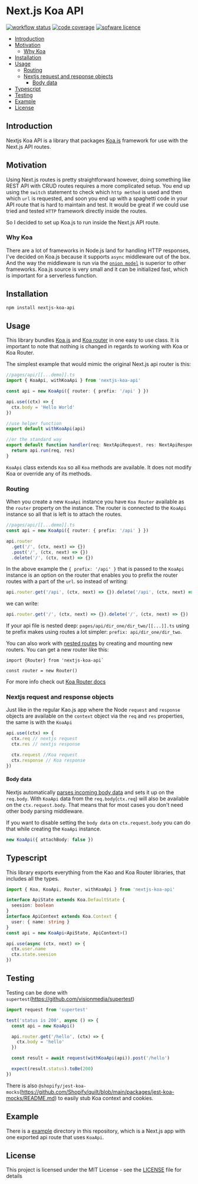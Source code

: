 # Next.js Koa API

<a href="https://img.shields.io/github/workflow/status/ivandotv/nextjs-koa-api/Test"><img src="https://img.shields.io/github/workflow/status/ivandotv/nextjs-koa-api/Test" alt="workflow status"></a>
<a href="https://app.codecov.io/gh/ivandotv/nextjs-koa-api"><img src="https://img.shields.io/codecov/c/gh/ivandotv/nextjs-koa-api" alt="code coverage"></a>
<a href="https://github.com/ivandotv/nextjs-koa-api/blob/main/LICENSE"><img src="https://img.shields.io/github/license/ivandotv/nextjs-koa-api" alt="sofware licence"></a>

<!-- toc -->

- [Introduction](#introduction)
- [Motivation](#motivation)
  - [Why Koa](#why-koa)
- [Installation](#installation)
- [Usage](#usage)
  - [Routing](#routing)
  - [Nextjs request and response objects](#nextjs-request-and-response-objects)
    - [Body data](#body-data)
- [Typescript](#typescript)
- [Testing](#testing)
- [Example](#example)
- [License](#license)

<!-- tocstop -->

## Introduction

Nextjs Koa API is a library that packages [Koa.js](https://github.com/koajs/koa) framework for use with the Next.js API routes.

## Motivation

Using Next.js routes is pretty straightforward however, doing something like REST API with CRUD routes requires a more complicated setup. You end up using the `switch` statement to check which `http method` is used and then which `url` is requested, and soon you end up with a spaghetti code in your API route that is hard to maintain and test. It would be great if we could use tried and tested `HTTP` framework directly inside the routes.

So I decided to set up Koa.js to run inside the Next.js API route.

### Why Koa

There are a lot of frameworks in Node.js land for handling HTTP responses, I've decided on Koa.js because it supports `async` middleware out of the box. And the way the middleware is run via the [`onion model`](https://itnext.io/how-koa-middleware-works-f4386b5573c) is superior to other frameworks.
Koa.js source is very small and it can be initialized fast, which is important for a serverless function.

## Installation

```sh
npm install nextjs-koa-api
```

## Usage

This library bundles [Koa.js](https://github.com/koajs/koa) and [Koa router](https://github.com/koajs/router) in one easy to use class. It is important to note that nothing is changed in regards to working with Koa or Koa Router.

The simplest example that would mimic the original Next.js api router is this:

```ts
//pages/api/[[...demo]].ts
import { KoaApi, withKoaApi } from 'nextjs-koa-api'

const api = new KoaApi({ router: { prefix: '/api' } })

api.use((ctx) => {
  ctx.body = 'Hello World'
})

//use helper function
export default withKoaApi(api)

//or the standard way
export default function handler(req: NextApiRequest, res: NextApiResponse) {
  return api.run(req, res)
}
```

`KoaApi` class extends `Koa` so all `Koa` methods are available. It does not modify Koa or override any of its methods.

### Routing

When you create a new `KoaApi` instance you have `Koa Router` available as the `router` property on the instance. The router is connected to the `KoaApi` instance so all that is left is to attach the routes.

```ts
//pages/api/[[...demo]].ts
const api = new KoaApi({ router: { prefix: '/api' } })

api.router
  .get('/', (ctx, next) => {})
  .post('/', (ctx, next) => {})
  .delete('/', (ctx, next) => {})
```

In the above example the `{ prefix: '/api' }` that is passed to the `KoaApi` instance is an option on the router that enables you to prefix
the router routes with a part of the `url`.
so instead of writing:

```ts
api.router.get('/api', (ctx, next) => {}).delete('/api', (ctx, next) => {})
```

we can write:

```ts
api.router.get('/', (ctx, next) => {}).delete('/', (ctx, next) => {})
```

If your api file is nested deep: `pages/api/dir_one/dir_two/[[...]].ts`
using te prefix makes using routes a lot simpler: `prefix: api/dir_one/dir_two`.

You can also work with [nested routes](https://github.com/koajs/router/blob/master/API.md#nested-routers) by creating and mounting new routers.
You can get a new router like this:

```
import {Router} from 'nextjs-koa-api`

const router = new Router()
```

For more info check out [Koa Router docs](https://github.com/koajs/router/blob/master/API.md#nested-routers)

### Nextjs request and response objects

Just like in the regular Kao.js app where the Node `request` and `response` objects are available on the `context` object via the `req` and `res` properties, the same is with the `KoaApi`

```ts
api.use((ctx) => {
  ctx.req // nextjs request
  ctx.res // nextjs response

  ctx.request //Koa request
  ctx.response // Koa response
})
```

#### Body data

Nextjs automatically [parses incoming body data](https://nextjs.org/docs/api-routes/api-middlewares) and sets it up on the `req.body`. With `KoaApi` data from the `req.body`(`ctx.req`) will also be available on the `ctx.request.body`. That means that for most cases you don't need other body parsing middleware.

If you want to disable setting the `body data` on `ctx.request.body` you can do that while creating the `KoaApi` instance.

```ts
new KoaApi({ attachBody: false })
```

## Typescript

This library exports everything from the Kao and Koa Router libraries, that includes all the types.

```ts
import { Koa, KoaApi, Router, withKoaApi } from 'nextjs-koa-api'

interface ApiState extends Koa.DefaultState {
  seesion: boolean
}
interface ApiContext extends Koa.Context {
  user: { name: string }
}
const api = new KoaApi<ApiState, ApiContext>()

api.use(async (ctx, next) => {
  ctx.user.name
  ctx.state.seesion
})
```

## Testing

Testing can be done with `supertest`(https://github.com/visionmedia/supertest)

```ts
import request from 'supertest'

test('status is 200', async () => {
  const api = new KoaApi()

  api.router.get('/hello', (ctx) => {
    ctx.body = 'hello'
  })

  const result = await request(withKoaApi(api)).post('/hello')

  expect(result.status).toBe(200)
})
```

There is also `@shopify/jest-koa-mocks`(https://github.com/Shopify/quilt/blob/main/packages/jest-koa-mocks/README.md) to easily stub Koa context and cookies.

## Example

There is a [example](./example/) directory in this repository, which is a Next.js app with one exported api route that uses `KoaApi`.

## License

This project is licensed under the MIT License - see the [LICENSE](LICENSE) file for details
